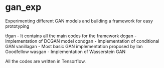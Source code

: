 # gan_exp
Experimenting different GAN models and building a framework for easy prototyping

tfgan - It contains all the main codes for the framework
dcgan - Implementation of DCGAN model
condgan - Implementation of conditional GAN
vanillagan - Most basic GAN implementation proposed by Ian Goodfellow
wasgan - Implementation of Wasserstein GAN

All the codes are written in Tensorflow.
